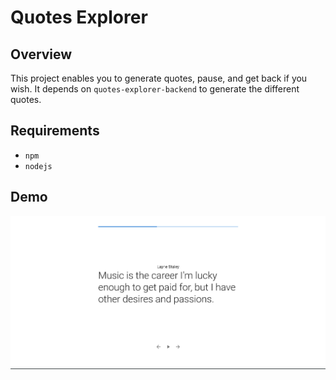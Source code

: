 # Quotes Explorer

## Overview 

This project enables you to generate quotes, pause, and get back if you wish. It depends on `quotes-explorer-backend` to generate the different quotes.

## Requirements

- `npm`
- `nodejs`

## Demo

![Demo](./resources/demo.png)
